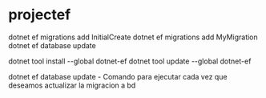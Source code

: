 # projectef
dotnet ef migrations add InitialCreate
dotnet ef migrations add MyMigration
dotnet ef database update 

dotnet tool install --global dotnet-ef
dotnet tool update --global dotnet-ef

dotnet ef database update - Comando para ejecutar cada vez que deseamos actualizar la migracion a bd